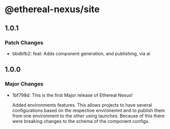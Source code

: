 # @ethereal-nexus/site

## 1.0.1

### Patch Changes

- bbdbfb2: feat: Adds component generation, and publishing, via ai

## 1.0.0

### Major Changes

- 1bf798d: This is the first Major release of Ethereal Nexus!

  Added environments features. This allows projects to have several configurations based on the respective environemnt and to publish them from one environment to the other using launches.
  Because of this there were breaking changes to the schema of the component configs.
